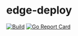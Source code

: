 # edge-deploy
[![Build](https://github.com/petebowden/edge-deploy/actions/workflows/build.yml/badge.svg)](https://github.com/petebowden/edge-deploy/actions/workflows/build.yml)
[![Go Report Card](https://goreportcard.com/badge/github.com/petebowden/edge-deploy)](https://goreportcard.com/report/github.com/petebowden/edge-deploy)
